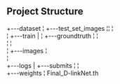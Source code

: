 ## Project Structure

+---dataset
¦   +---test_set_images
¦¦   ¦           
¦   +---train
       |
¦       +---groundtruth
¦       ¦     
¦       ¦       
¦       +---images
¦             
¦               
+---logs
|
+---submits
¦
¦           
+---weights
¦       Final_D-linkNet.th
       

